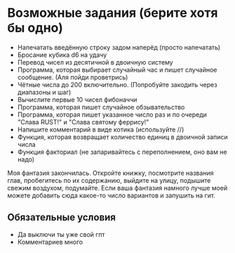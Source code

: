 # Возможные задания (берите хотя бы одно)

 - Напечатать введённую строку задом наперёд (просто напечатать)
 - Бросание кубика d6 на удачу
 - Перевод чисел из десятичной в двоичную систему
 - Программа, которая выбирает случайный час и пишет случайное сообщение. (Аля пойди проветрись)
 - Чётные числа до 200 включительно. (Попробуйте закодить через диапазоны и шаг)
 - Вычислите первые 10 чисел фибоначчи
 - Программа, которая пишет случайное обзывательство
 - Программа, которая пишет указанное число раз и по очереди "Слава RUST!" и "Слава святому феррису!"
 - Напишите комментарий в виде котика (используйте //)
 - Функция, которая возвращает количество единиц в двоичной записи числа
 - Функция факториал (не запаривайтесь с переполнением, оно вам не надо)

Моя фантазия закончилась. Откройте книжку, посмотрите названия глав,
пробегитесь по их содержанию, выйдите на улицу, подышите свежим воздухом,
подумайте. Если ваша фантазия намного лучше моей можете добавить сюда какое-то
число вариантов и запушить на гит.

## Обязательные условия

 - Да выключи ты уже свой гпт
 - Комментариев много
